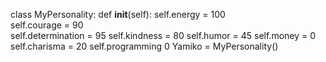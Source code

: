 class MyPersonality:
    def __init__(self):
        self.energy = 100  
        self.courage = 90  
        self.determination = 95 
        self.kindness = 80
        self.humor = 45
        self.money = 0
        self.charisma = 20
        self.programming 0
Yamiko = MyPersonality()
